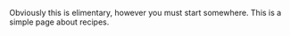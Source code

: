 Obviously this is elimentary, however you must start somewhere.  This is a simple page about recipes.